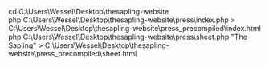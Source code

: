 cd C:\Users\Wessel\Desktop\thesapling-website\
php C:\Users\Wessel\Desktop\thesapling-website\press\index.php > C:\Users\Wessel\Desktop\thesapling-website\press_precompiled\index.html
php C:\Users\Wessel\Desktop\thesapling-website\press\sheet.php "The Sapling" > C:\Users\Wessel\Desktop\thesapling-website\press_precompiled\sheet.html
